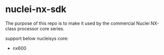 # nuclei-nx-sdk
The purpose of this repo is to make it used by the commercial Nuclei NX-class processor core series. 

support below nucleisys core:
* nx600
